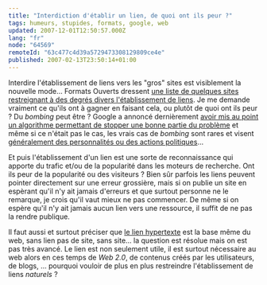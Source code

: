 ```yaml
---
title: "Interdiction d'établir un lien, de quoi ont ils peur ?"
tags: humeurs, stupides, formats, google, web
updated: 2007-12-01T12:50:57.000Z
lang: "fr"
node: "64569"
remoteId: "63c477c4d39a5729473308129809ce4e"
published: 2007-02-13T23:50:14+01:00
---
```

 
Interdire l'établissement de liens vers les &quot;gros&quot; sites est
visiblement la nouvelle mode… Formats Ouverts dressent [une liste de quelques
sites restreignant à des degrés divers l'établissement de
liens](http://formats-ouverts.org/blog/2007/02/10/1102-pas-de-lien-hypertexte).
Je me demande vraiment ce qu'ils ont à gagner en faisant cela, ou plutôt de quoi
ont ils peur ? Du *bombing* peut être ? Google a annoncé dernièrement [avoir mis
au point un algorithme permettant de stopper une bonne partie du
problème](http://googlewebmastercentral.blogspot.com/2007/01/quick-word-about-googlebombs.html)
et même si ce n'était pas le cas, les vrais cas de *bombing* sont rares et
visent [généralement des personnalités ou des actions
politiques](http://fr.wikipedia.org/wiki/Bombardement_Google#Exemples)…

 
Et puis l'établissement d'un lien est une sorte de reconnaissance qui apporte du
trafic et/ou de la popularité dans les moteurs de recherche. Ont ils peur de la
popularité ou des visiteurs ? Bien sûr parfois les liens peuvent pointer
directement sur une erreur
grossière,
mais si on publie un site en espèrant qu'il n'y ait jamais d'erreurs et que
surtout personne ne le remarque, je crois qu'il vaut mieux ne pas commencer. De
même si on espère qu'il n'y ait jamais aucun lien vers une ressource, il suffit
de ne pas la rendre publique.

 
Il faut aussi et surtout préciser que [le lien
hypertexte](http://fr.wikipedia.org/wiki/Hyperlien) est la base même du web,
sans lien pas de site, sans site… la question est résolue mais on est pas très
avancé. Le lien est non seulement utile, il est surtout nécessaire au web alors
en ces temps de *Web 2.0*, de contenus créés par les utilisateurs, de blogs, …
pourquoi vouloir de plus en plus restreindre l'établissement de liens *naturels*
?

